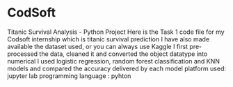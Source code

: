 # CodSoft

Titanic Survival Analysis - Python Project
Here is the Task 1 code file for my Codsoft internship which is titanic survival prediction I have also made available the dataset used, or you can always use Kaggle I first pre-processed the data, cleaned it and converted the object datatype into numerical I used logistic regression, random forest classification and KNN models and compared the accuracy delivered by each model platform used: jupyter lab programming language : pyhton

